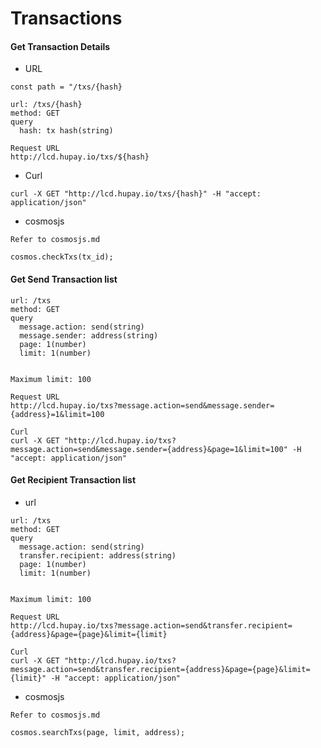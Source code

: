 # Transactions

#### Get Transaction Details
- URL
```
const path = "/txs/{hash}

url: /txs/{hash}
method: GET
query
  hash: tx hash(string)

Request URL
http://lcd.hupay.io/txs/${hash}
```
- Curl
```
curl -X GET "http://lcd.hupay.io/txs/{hash}" -H "accept: application/json"
```
- cosmosjs
```
Refer to cosmosjs.md

cosmos.checkTxs(tx_id);
```

#### Get Send Transaction list
```
url: /txs
method: GET
query
  message.action: send(string)
  message.sender: address(string)
  page: 1(number)
  limit: 1(number)


Maximum limit: 100

Request URL
http://lcd.hupay.io/txs?message.action=send&message.sender={address}=1&limit=100

Curl
curl -X GET "http://lcd.hupay.io/txs?message.action=send&message.sender={address}&page=1&limit=100" -H "accept: application/json"
```

#### Get Recipient Transaction list
- url
```
url: /txs
method: GET
query
  message.action: send(string)
  transfer.recipient: address(string)
  page: 1(number)
  limit: 1(number)


Maximum limit: 100

Request URL
http://lcd.hupay.io/txs?message.action=send&transfer.recipient={address}&page={page}&limit={limit}

Curl
curl -X GET "http://lcd.hupay.io/txs?message.action=send&transfer.recipient={address}&page={page}&limit={limit}" -H "accept: application/json"
```
- cosmosjs
```
Refer to cosmosjs.md

cosmos.searchTxs(page, limit, address);
```